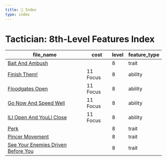 ```yaml
---
title: 📑 Index
type: index
---
```


# Tactician: 8th-Level Features Index

| file_name                                                                             | cost     | level | feature_type |
| ------------------------------------------------------------------------------------- | -------- | ----- | ------------ |
| [Bait And Ambush](../Bait%20And%20Ambush)                                             |          | 8     | trait        |
| [Finish Them!](../Finish%20Them%21)                                                   | 11 Focus | 8     | ability      |
| [Floodgates Open](../Floodgates%20Open)                                               | 11 Focus | 8     | ability      |
| [Go Now And Speed Well](../Go%20Now%20And%20Speed%20Well)                             | 11 Focus | 8     | ability      |
| [ILl Open And YouLl Close](../ILl%20Open%20And%20YouLl%20Close)                       | 11 Focus | 8     | ability      |
| [Perk](../Perk)                                                                       |          | 8     | trait        |
| [Pincer Movement](../Pincer%20Movement)                                               |          | 8     | trait        |
| [See Your Enemies Driven Before You](../See%20Your%20Enemies%20Driven%20Before%20You) |          | 8     | trait        |
